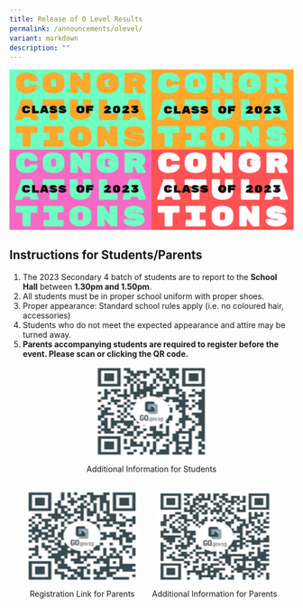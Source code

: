 ```yaml
---
title: Release of O Level Results
permalink: /announcements/olevel/
variant: markdown
description: ""
---
```

<img src="/images/Annoucement/O_level/congrats.png"> 

<h2>Instructions for Students/Parents</h2>
<ol>
	<li>The 2023 Secondary 4 batch of students are to report to the <b>School Hall</b> between <b>1.30pm and 1.50pm</b>.</li>
	<li>All students must be in proper school uniform with proper shoes.</li>
	<li>Proper appearance: Standard school rules apply (i.e. no coloured hair, accessories)</li>
	<li>Students who do not meet the expected appearance and attire may be turned away. </li>
	<li><b>Parents accompanying students are required to register before the event. Please scan or clicking the QR code.</b></li>
</ol>
<div style="text-align: center;">
  <a href="https://go.gov.sg/tkgs-infoforstud" target="_blank" rel="noopener">
    <img style="width: 200px; height: 160px;" src="/images/Annoucement/O_level/tkgs_infoforstud.png">
  </a>
  <p style="text-align: center; margin-top: 10px;">Additional Information for Students</p>
</div>
<br>
<div style="text-align: center;">
  <div style="display: inline-block; text-align: center; margin-right: 20px;">
    <a href="https://go.gov.sg/2023olvl-parent" target="_blank" rel="noopener">
      <img style="width: 200px; height: 160px;" src="/images/Annoucement/O_level/tkgs_parentsreg.png">
    </a>
    <p style="text-align: center; margin-top: 10px;">Registration Link for Parents</p>
  </div>
  <div style="display: inline-block; text-align: center;">
    <a href="https://go.gov.sg/tkgs-infoforparents" target="_blank" rel="noopener">
      <img style="width: 200px; height: 160px;" src="/images/Annoucement/O_level/tkgs_infoforparents.png">
    </a>
    <p style="text-align: center; margin-top: 10px;">Additional Information for Parents</p>
  </div>
</div>